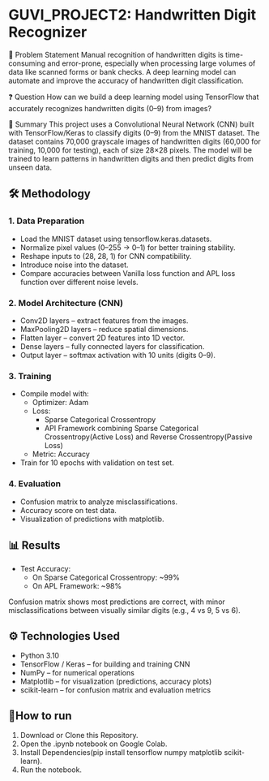 # GUVI_PROJECT2: Handwritten Digit Recognizer

📌 Problem Statement
Manual recognition of handwritten digits is time-consuming and error-prone, especially when processing large volumes of data like scanned forms or bank checks. A deep learning model can automate and improve the accuracy of handwritten digit classification.

❓ Question
How can we build a deep learning model using TensorFlow that accurately recognizes handwritten digits (0–9) from images?

📖 Summary
This project uses a Convolutional Neural Network (CNN) built with TensorFlow/Keras to classify digits (0–9) from the MNIST dataset. The dataset contains 70,000 grayscale images of handwritten digits (60,000 for training, 10,000 for testing), each of size 28×28 pixels.
The model will be trained to learn patterns in handwritten digits and then predict digits from unseen data.

## 🛠️ Methodology
### 1. Data Preparation
- Load the MNIST dataset using tensorflow.keras.datasets.
- Normalize pixel values (0–255 → 0–1) for better training stability.
- Reshape inputs to (28, 28, 1) for CNN compatibility.
- Introduce noise into the dataset.
- Compare accuracies between Vanilla loss function and APL loss function over different noise levels.

### 2. Model Architecture (CNN)
- Conv2D layers – extract features from the images.
- MaxPooling2D layers – reduce spatial dimensions.
- Flatten layer – convert 2D features into 1D vector.
- Dense layers – fully connected layers for classification.
- Output layer – softmax activation with 10 units (digits 0–9).

### 3. Training
- Compile model with:
  - Optimizer: Adam
  - Loss:
      - Sparse Categorical Crossentropy
      - API Framework combining Sparse Categorical Crossentropy(Active Loss) and Reverse Crossentropy(Passive Loss)
  - Metric: Accuracy
- Train for 10 epochs with validation on test set.

### 4. Evaluation
- Confusion matrix to analyze misclassifications.
- Accuracy score on test data.
- Visualization of predictions with matplotlib.

## 📊 Results
- Test Accuracy:
    - On Sparse Categorical Crossentropy: ~99%
    - On APL Framework: ~98%
 
Confusion matrix shows most predictions are correct, with minor misclassifications between visually similar digits (e.g., 4 vs 9, 5 vs 6).

## ⚙️ Technologies Used
- Python 3.10
- TensorFlow / Keras – for building and training CNN
- NumPy – for numerical operations
- Matplotlib – for visualization (predictions, accuracy plots)
- scikit-learn – for confusion matrix and evaluation metrics

## 🚀How to run
1. Download or Clone this Repository.
2. Open the .ipynb notebook on Google Colab.
3. Install Dependencies(pip install tensorflow numpy matplotlib scikit-learn).
4. Run the notebook.
